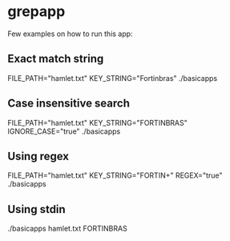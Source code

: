# grepapp

Few examples on how to run this app:

## Exact match string
FILE_PATH="hamlet.txt" KEY_STRING="Fortinbras"  ./basicapps

## Case insensitive search
FILE_PATH="hamlet.txt" KEY_STRING="FORTINBRAS" IGNORE_CASE="true" ./basicapps

## Using regex
FILE_PATH="hamlet.txt" KEY_STRING="FORTIN+" REGEX="true" ./basicapps

## Using stdin
./basicapps hamlet.txt FORTINBRAS